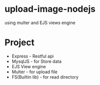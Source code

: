 # upload-image-nodejs
using multer and EJS views engine

# Project
- Express - Restful api
- MysqlJS - for Store data
- EJS View engine
- Multer - for upload file
- FS(Builtin lib) - for read directory
